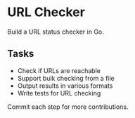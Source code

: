 # URL Checker

Build a URL status checker in Go.

## Tasks
- Check if URLs are reachable
- Support bulk checking from a file
- Output results in various formats
- Write tests for URL checking

Commit each step for more contributions.
